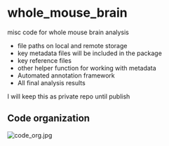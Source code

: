 # whole_mouse_brain
misc code for whole mouse brain analysis

- file paths on local and remote storage
- key metadata files will be included in the package
- key reference files
- other helper function for working with metadata
- Automated annotation framework
- All final analysis results

I will keep this as private repo until publish

## Code organization
![code_org.jpg](wmb.mindnode/QuickLook/Preview.jpg)
